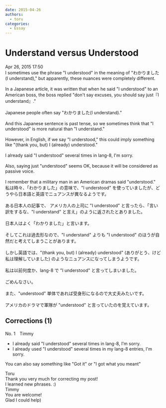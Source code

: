 ```yaml
---
date: 2015-04-26
authors:
  - toru
categories:
  - Essay
---
```


<h1 id="subject_show">Understand versus Understood</h1>
<div class="date">Apr 26, 2015 17:50</div>
<div id="post"><div id="body_show_ori">
I sometimes use the phrase "I understood" in the meaning of "わかりました (I understand)," but apparently, these nuances were completely different.<br/><br/>In a Japanese article, it was written that when he said "I understood" to an American boss, the boss replied "don't say excuses, you should say just『I understand』."<br/><br/>Japanese people often say "わかりました(I understand)."<br/><br/>And this Japanese sentence is past tense, so we sometimes think that "I understood" is more natural than "I understand."<br/><br/>However, in English, if we say "I understood," this could imply something like "(thank you, but) I (already) understood."<br/><br/>I already said "I understood" several times in lang-8, I'm sorry.<br/><br/>Also, saying just "understood" seems OK, because it will be considered as passive voice.<br/><br/>I remember that a military man in an American dramas said "understood."
</div></div>

<!-- more -->

<div id="post_ja"><div id="body_show_mo">
私は時々、「わかりました」の意味で、"I understood" を使っていましたが、どうやら日本語と英語でニュアンスが異なるようです。<br/><br/>ある日本人の記事で、 アメリカ人の上司に "I understood" と言ったら、「言い訳をするな、"I understand" と言え」のように返されたとありました。<br/><br/>日本人はよく「わかりました」と言います。<br/><br/>そしてこれは過去形なので、"I understand" よりも "I understood" のほうが自然だと考えてしまうことがあります。<br/><br/>しかし英語では、"(thank you, but) I (already) understood" (ありがとう、けど私は理解していました) のようなニュアンスになってしまうようです。<br/><br/>私は以前何度か、lang-8 で "I understood" と言ってしまいました。<br/><br/>ごめんなさい。<br/><br/>また、"understood" 単体であれば受身形になるので大丈夫みたいです。<br/><br/>アメリカのドラマで軍隊が "understood" と言っていたのを覚えています。
</div></div>

## Corrections (1)
<div id="block"><div class="first_name"> No. 1　<span class="just_name">Timmy</span></div><div id="block2">
<ul class="correction_field">
<li class="incorrect">I already said "I understood" several times in lang-8, I'm sorry.</li>
<li class="corrected correct">
I already <span class="f_blue">used</span> "I understood" several times in <span class="f_blue">my </span>lang-8 <span class="f_blue">entries</span>, I'm sorry.
</li>
</ul>
<p class="comment_small">
 You can also say something like "Got it" or "I got what you meant"
</p>

</div><div class="name"><span class="just_name">Toru</span><br>
Thank you very much for correcting my post!<br/>I learned new phrases. :)
</div>
<div class="name"><span class="just_name">Timmy</span><br>
You are welcome!<br/>Glad I could help)
</div>
</div>

